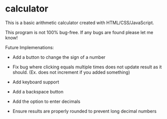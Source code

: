 # calculator
This is a basic arithmetic calculator created with HTML/CSS/JavaScript.

This program is not 100% bug-free. If any bugs are found please let me know!

Future Implemenations:

- Add a button to change the sign of a number

- Fix bug where clicking equals multiple times does not update result as it should. (Ex. does not increment if you added something)

- Add keyboard support

- Add a backspace button

- Add the option to enter decimals

- Ensure results are properly rounded to prevent long decimal numbers
